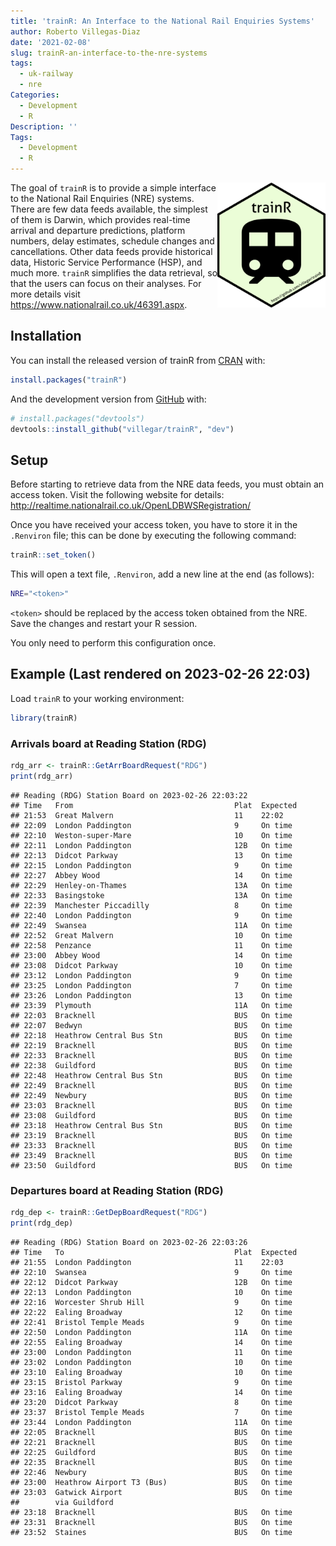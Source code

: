 ```yaml
---
title: 'trainR: An Interface to the National Rail Enquiries Systems'
author: Roberto Villegas-Diaz
date: '2021-02-08'
slug: trainR-an-interface-to-the-nre-systems
tags:
  - uk-railway
  - nre
Categories:
  - Development
  - R
Description: ''
Tags:
  - Development
  - R
---
```


<img src="https://raw.githubusercontent.com/villegar/trainR/main/inst/images/logo.png" alt="logo" align="right" height=200px/>

The goal of `trainR` is to provide a simple interface to the 
National Rail Enquiries (NRE) systems. There are few data feeds 
available, the simplest of them is Darwin, which provides real-time 
arrival and departure predictions, platform numbers, delay estimates, 
schedule changes and cancellations. Other data feeds provide historical 
data, Historic Service Performance (HSP), and much more. `trainR` 
simplifies the data retrieval, so that the users can focus on their 
analyses. For more details visit 
https://www.nationalrail.co.uk/46391.aspx.

## Installation

You can install the released version of trainR from [CRAN](https://CRAN.R-project.org) with:

``` r
install.packages("trainR")
```

And the development version from [GitHub](https://github.com/) with:

``` r
# install.packages("devtools")
devtools::install_github("villegar/trainR", "dev")
```

## Setup
Before starting to retrieve data from the NRE data feeds, you must obtain an access token. 
Visit the following website for details: http://realtime.nationalrail.co.uk/OpenLDBWSRegistration/

Once you have received your access token, you have to store it in the `.Renviron` file; this can be 
done by executing the following command:


```r
trainR::set_token()
```

This will open a text file, `.Renviron`, add a new line at the end (as follows):

```bash
NRE="<token>"
```

`<token>` should be replaced by the access token obtained from the NRE. Save the changes and restart 
your R session.

You only need to perform this configuration once.

## Example (Last rendered on 2023-02-26 22:03)

Load `trainR` to your working environment:

```r
library(trainR)
```

### Arrivals board at Reading Station (RDG)


```r
rdg_arr <- trainR::GetArrBoardRequest("RDG")
print(rdg_arr)
```

```
## Reading (RDG) Station Board on 2023-02-26 22:03:22
## Time   From                                    Plat  Expected
## 21:53  Great Malvern                           11    22:02
## 22:09  London Paddington                       9     On time
## 22:10  Weston-super-Mare                       10    On time
## 22:11  London Paddington                       12B   On time
## 22:13  Didcot Parkway                          13    On time
## 22:15  London Paddington                       9     On time
## 22:27  Abbey Wood                              14    On time
## 22:29  Henley-on-Thames                        13A   On time
## 22:33  Basingstoke                             13A   On time
## 22:39  Manchester Piccadilly                   8     On time
## 22:40  London Paddington                       9     On time
## 22:49  Swansea                                 11A   On time
## 22:52  Great Malvern                           10    On time
## 22:58  Penzance                                11    On time
## 23:00  Abbey Wood                              14    On time
## 23:08  Didcot Parkway                          10    On time
## 23:12  London Paddington                       9     On time
## 23:25  London Paddington                       7     On time
## 23:26  London Paddington                       13    On time
## 23:39  Plymouth                                11A   On time
## 22:03  Bracknell                               BUS   On time
## 22:07  Bedwyn                                  BUS   On time
## 22:18  Heathrow Central Bus Stn                BUS   On time
## 22:19  Bracknell                               BUS   On time
## 22:33  Bracknell                               BUS   On time
## 22:38  Guildford                               BUS   On time
## 22:48  Heathrow Central Bus Stn                BUS   On time
## 22:49  Bracknell                               BUS   On time
## 22:49  Newbury                                 BUS   On time
## 23:03  Bracknell                               BUS   On time
## 23:08  Guildford                               BUS   On time
## 23:18  Heathrow Central Bus Stn                BUS   On time
## 23:19  Bracknell                               BUS   On time
## 23:33  Bracknell                               BUS   On time
## 23:49  Bracknell                               BUS   On time
## 23:50  Guildford                               BUS   On time
```

### Departures board at Reading Station (RDG)


```r
rdg_dep <- trainR::GetDepBoardRequest("RDG")
print(rdg_dep)
```

```
## Reading (RDG) Station Board on 2023-02-26 22:03:26
## Time   To                                      Plat  Expected
## 21:55  London Paddington                       11    22:03
## 22:10  Swansea                                 9     On time
## 22:12  Didcot Parkway                          12B   On time
## 22:13  London Paddington                       10    On time
## 22:16  Worcester Shrub Hill                    9     On time
## 22:22  Ealing Broadway                         12    On time
## 22:41  Bristol Temple Meads                    9     On time
## 22:50  London Paddington                       11A   On time
## 22:55  Ealing Broadway                         14    On time
## 23:00  London Paddington                       11    On time
## 23:02  London Paddington                       10    On time
## 23:10  Ealing Broadway                         10    On time
## 23:15  Bristol Parkway                         9     On time
## 23:16  Ealing Broadway                         14    On time
## 23:20  Didcot Parkway                          8     On time
## 23:37  Bristol Temple Meads                    7     On time
## 23:44  London Paddington                       11A   On time
## 22:05  Bracknell                               BUS   On time
## 22:21  Bracknell                               BUS   On time
## 22:25  Guildford                               BUS   On time
## 22:35  Bracknell                               BUS   On time
## 22:46  Newbury                                 BUS   On time
## 23:00  Heathrow Airport T3 (Bus)               BUS   On time
## 23:03  Gatwick Airport                         BUS   On time
##        via Guildford                           
## 23:18  Bracknell                               BUS   On time
## 23:31  Bracknell                               BUS   On time
## 23:52  Staines                                 BUS   On time
```
